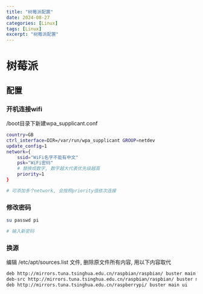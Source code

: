 ```yaml
---
title: "树莓派配置"
date: 2024-08-27
categories: [Linux]
tags: [Linux]
excerpt: "树莓派配置"
---
```


# 树莓派

## 配置

### 开机连接wifi

/boot目录下新建wpa_supplicant.conf

```sh
country=GB
ctrl_interface=DIR=/var/run/wpa_supplicant GROUP=netdev
update_config=1
network={
    ssid="WiFi名字不能有中文"
    psk="WiFi密码"
    # 替换成数字, 数字越大代表优先级越高
    priority=1
}

# 可添加多个network, 会按照priority值依次连接
```

### 修改密码

```sh
su passwd pi

# 输入新密码
```

### 换源

编辑 /etc/apt/sources.list 文件, 删除原文件所有内容, 用以下内容取代

```sh
deb http://mirrors.tuna.tsinghua.edu.cn/raspbian/raspbian/ buster main non-free contrib rpi
deb-src http://mirrors.tuna.tsinghua.edu.cn/raspbian/raspbian/ buster main non-free contrib rpi
deb http://mirrors.tuna.tsinghua.edu.cn/raspberrypi/ buster main ui
```
